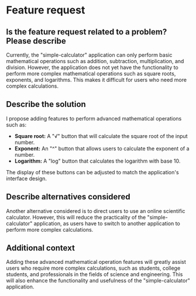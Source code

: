 # Feature request

## Is the feature request related to a problem? Please describe

Currently, the "simple-calculator" application can only perform basic mathematical operations such as addition, subtraction, multiplication, and division. However, the application does not yet have the functionality to perform more complex mathematical operations such as square roots, exponents, and logarithms. This makes it difficult for users who need more complex calculations.

## Describe the solution

I propose adding features to perform advanced mathematical operations such as:

* **Square root:**  A "√" button that will calculate the square root of the input number.
* **Exponent:** An "^" button that allows users to calculate the exponent of a number.
* **Logarithm:** A "log" button that calculates the logarithm with base 10.

The display of these buttons can be adjusted to match the application's interface design.

## Describe alternatives considered

Another alternative considered is to direct users to use an online scientific calculator. However, this will reduce the practicality of the "simple-calculator" application, as users have to switch to another application to perform more complex calculations.

## Additional context

Adding these advanced mathematical operation features will greatly assist users who require more complex calculations, such as students, college students, and professionals in the fields of science and engineering. This will also enhance the functionality and usefulness of the "simple-calculator" application.
